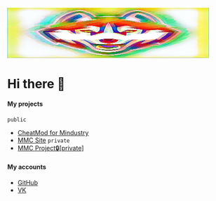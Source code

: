 ![:D](https://raw.githubusercontent.com/paulieg626/paulieg626/main/42960606.png)
# Hi there 👋

#### My projects
```public```
- [CheatMod for Mindustry](https://github.com/paulieg626/Cheat)
- [MMC Site](https://github.com/paulieg626/mindustry.mod.create)
```private```
- [MMC Project🔒[private]](https://github.com/paulieg626/MindustryModCreate)

#### My accounts
- [GitHub](https://github.com/paulieg626)
- [VK](https://vk.com/oleglysuhin)
